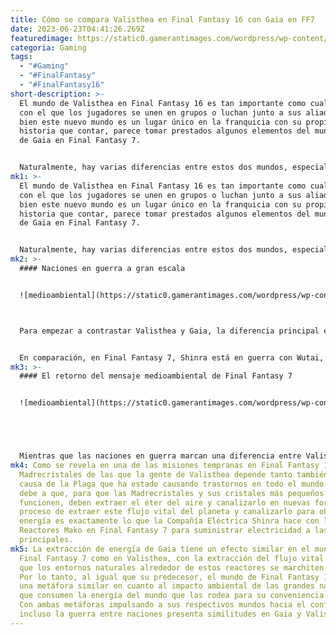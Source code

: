 ```yaml
---
title: Cómo se compara Valisthea en Final Fantasy 16 con Gaia en FF7
date: 2023-06-23T04:41:26.269Z
featuredimage: https://static0.gamerantimages.com/wordpress/wp-content/uploads/2023/06/final-fantasy-16-7-valisthea-gaia.jpg?q=50&fit=contain&w=1140&h=&dpr=1.5
categoria: Gaming
tags:
  - "#Gaming"
  - "#FinalFantasy"
  - "#FinalFantasy16"
short-description: >-
  El mundo de Valisthea en Final Fantasy 16 es tan importante como cualquier NPC
  con el que los jugadores se unen en grupos o luchan junto a sus aliados. Si
  bien este nuevo mundo es un lugar único en la franquicia con su propia
  historia que contar, parece tomar prestados algunos elementos del mundo natal
  de Gaia en Final Fantasy 7.


  Naturalmente, hay varias diferencias entre estos dos mundos, especialmente en lo que respecta a las personas que los habitan y los diferentes reinos que estas personas han formado. Sin embargo, las similitudes se hacen evidentes cuando el mensaje medioambiental de Final Fantasy 16 y Valisthea se alinean sorprendentemente con el mensaje subyacente de Final Fantasy 7 y la falta de armonía de las personas con su propio planeta.
mk1: >-
  El mundo de Valisthea en Final Fantasy 16 es tan importante como cualquier NPC
  con el que los jugadores se unen en grupos o luchan junto a sus aliados. Si
  bien este nuevo mundo es un lugar único en la franquicia con su propia
  historia que contar, parece tomar prestados algunos elementos del mundo natal
  de Gaia en Final Fantasy 7.


  Naturalmente, hay varias diferencias entre estos dos mundos, especialmente en lo que respecta a las personas que los habitan y los diferentes reinos que estas personas han formado. Sin embargo, las similitudes se hacen evidentes cuando el mensaje medioambiental de Final Fantasy 16 y Valisthea se alinean sorprendentemente con el mensaje subyacente de Final Fantasy 7 y la falta de armonía de las personas con su propio planeta.
mk2: >-
  #### Naciones en guerra a gran escala


  ![medioambiental](https://static0.gamerantimages.com/wordpress/wp-content/uploads/2023/06/final-fantasy-16-white-winged-wonder-bandits.JPG?q=50&fit=crop&w=1500&dpr=1.5 "medioambiental")



  Para empezar a contrastar Valisthea y Gaia, la diferencia principal entre los dos mundos proviene de las numerosas naciones que han establecido sus propios hogares en el mundo medieval de Final Fantasy 16. Con más países trabajando de manera independiente entre sí, todos compitiendo por el control de las diversas Madrecristales, Valisthea se asemeja más a Westeros de Game of Thrones que a Gaia. El juego político está en su punto máximo alrededor de Clive, incluso si a él le importan poco las guerras reales que ocurren a su alrededor mientras busca respuestas sobre Ifrit y los eventos de su propio pasado.


  En comparación, en Final Fantasy 7, Shinra está en guerra con Wutai, pero esta es una empresa de suministro de energía que lucha contra un país extranjero, y parecen ser las únicas dos facciones con algún interés en el planeta. Por lo tanto, Gaia no tiene la misma intriga política que Valisthea, con solo dos poderes principales compitiendo por el control. Incluso en esta comparación, Wutai solo intenta mantenerse independiente de Shinra y, de lo contrario, está aislado al otro lado del océano, en una parte completamente diferente del planeta.
mk3: >-
  #### El retorno del mensaje medioambiental de Final Fantasy 7


  ![medioambiental](https://static0.gamerantimages.com/wordpress/wp-content/uploads/2022/11/Final-Fantasy-VII-Mako-Reactor-Explosion.jpg?q=50&fit=crop&w=1500&dpr=1.5 "medioambiental")





  Mientras que las naciones en guerra marcan una diferencia entre Valisthea y Gaia, lo que estas naciones están luchando por está completamente alineado con el mensaje que podría haber sido considerado radical cuando se lanzó Final Fantasy 7. Esta similitud proviene de la forma en que tanto las Madrecristales como los Reactores Mako impactan en sus respectivos mundos al proporcionar a su gente la energía para vivir vidas cómodas. El resultado final no solo establece una conexión entre los dos mundos, sino que también hace que Cid en Final Fantasy 16 se asemeje más a Barret en Final Fantasy 7 que a cualquiera de las encarnaciones anteriores de Cid en la franquicia.
mk4: Como se revela en una de las misiones tempranas en Final Fantasy 16, las
  Madrecristales de las que la gente de Valisthea depende tanto también son la
  causa de la Plaga que ha estado causando trastornos en todo el mundo. Esto se
  debe a que, para que las Madrecristales y sus cristales más pequeños
  funcionen, deben extraer el éter del aire y canalizarlo en nuevas formas. El
  proceso de extraer este flujo vital del planeta y canalizarlo para obtener
  energía es exactamente lo que la Compañía Eléctrica Shinra hace con los
  Reactores Mako en Final Fantasy 7 para suministrar electricidad a las ciudades
  principales.
mk5: La extracción de energía de Gaia tiene un efecto similar en el mundo de
  Final Fantasy 7 como en Valisthea, con la extracción del flujo vital haciendo
  que los entornos naturales alrededor de estos reactores se marchiten y mueran.
  Por lo tanto, al igual que su predecesor, el mundo de Final Fantasy 16 ofrece
  una metáfora similar en cuanto al impacto ambiental de las grandes naciones
  que consumen la energía del mundo que las rodea para su conveniencia y poder.
  Con ambas metáforas impulsando a sus respectivos mundos hacia el conflicto,
  incluso la guerra entre naciones presenta similitudes en Gaia y Valisthea.
---
```


